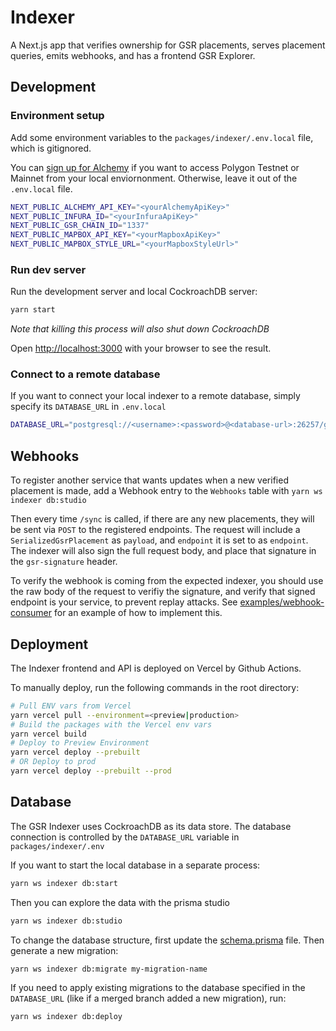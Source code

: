 # Indexer

A Next.js app that verifies ownership for GSR placements, serves placement queries, emits webhooks, and has a frontend GSR Explorer.

## Development

### Environment setup

Add some environment variables to the `packages/indexer/.env.local` file, which is gitignored.

You can [sign up for Alchemy](https://docs.alchemy.com/docs/alchemy-quickstart-guide#1key-create-an-alchemy-key) if you want to access Polygon Testnet or Mainnet from your local enviornonment. Otherwise, leave it out of the `.env.local` file.

```bash
NEXT_PUBLIC_ALCHEMY_API_KEY="<yourAlchemyApiKey>"
NEXT_PUBLIC_INFURA_ID="<yourInfuraApiKey>"
NEXT_PUBLIC_GSR_CHAIN_ID="1337"
NEXT_PUBLIC_MAPBOX_API_KEY="<yourMapboxApiKey>"
NEXT_PUBLIC_MAPBOX_STYLE_URL="<yourMapboxStyleUrl>"
```

### Run dev server

Run the development server and local CockroachDB server:

```bash
yarn start
```

_Note that killing this process will also shut down CockroachDB_

Open [http://localhost:3000](http://localhost:3000) with your browser to see the result.

### Connect to a remote database

If you want to connect your local indexer to a remote database, simply specify its `DATABASE_URL` in `.env.local`

```bash
DATABASE_URL="postgresql://<username>:<password>@<database-url>:26257/gsr?sslmode=verify-full"
```

## Webhooks

To register another service that wants updates when a new verified placement is made, add a Webhook entry to the `Webhooks` table with `yarn ws indexer db:studio`

Then every time `/sync` is called, if there are any new placements, they will be sent via `POST` to the registered endpoints. The request will include a `SerializedGsrPlacement` as `payload`, and `endpoint` it is set to as `endpoint`. The indexer will also sign the full request body, and place that signature in the `gsr-signature` header.

To verify the webhook is coming from the expected indexer, you should use the raw body of the request to verifiy the signature, and verify that signed endpoint is your service, to prevent replay attacks. See [examples/webhook-consumer](../../examples/webhook-consumer/src/index.ts) for an example of how to implement this.

## Deployment

The Indexer frontend and API is deployed on Vercel by Github Actions.

To manually deploy, run the following commands in the root directory:

```bash
# Pull ENV vars from Vercel
yarn vercel pull --environment=<preview|production>
# Build the packages with the Vercel env vars
yarn vercel build
# Deploy to Preview Environment
yarn vercel deploy --prebuilt
# OR Deploy to prod
yarn vercel deploy --prebuilt --prod
```

## Database

The GSR Indexer uses CockroachDB as its data store. The database connection is controlled by the `DATABASE_URL` variable in `packages/indexer/.env`

If you want to start the local database in a separate process:

```bash
yarn ws indexer db:start
```

Then you can explore the data with the prisma studio

```bash
yarn ws indexer db:studio
```

To change the database structure, first update the [schema.prisma](./prisma/schema.prisma) file. Then generate a new migration:

```bash
yarn ws indexer db:migrate my-migration-name
```

If you need to apply existing migrations to the database specified in the `DATABASE_URL` (like if a merged branch added a new migration), run:

```bash
yarn ws indexer db:deploy
```

